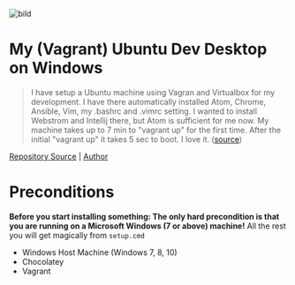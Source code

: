 ![bild](http://images.mysafetysign.com/img/md/S/danger-enter-at-risk-sign-s-8228.png)

# My (Vagrant) Ubuntu Dev Desktop on Windows

> I have setup a Ubuntu machine using Vagran and Virtualbox for my development. I have there automatically installed Atom, Chrome, Ansible, Vim, my .bashrc and .vimrc setting. I wanted to install Webstrom and Intellij there, but Atom is sufficient for me now. My machine takes up to 7 min to "vagrant up" for the first time. After the initial "vagrant up" it takes 5 sec to boot. I love it. ([source](http://stackoverflow.com/questions/16647069/should-i-use-vagrant-or-docker-for-creating-an-isolated-environment#comment60238918_21314566))

[Repository Source](https://github.com/Tset-Noitamotua/my-ubuntu) | [Author](https://github.com/Tset-Noitamotua)


#  Preconditions
**Before you start installing something: The only hard precondition
is that you are running on a Microsoft Windows (7 or above) machine!**
All the rest you will get magically from `setup.cmd`


- Windows Host Machine (Windows 7, 8, 10)
- Chocolatey
- Vagrant

